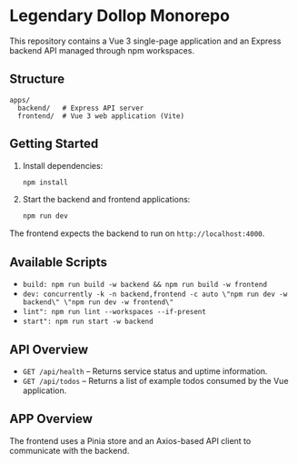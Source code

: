 # Legendary Dollop Monorepo

This repository contains a Vue 3 single-page application and an Express backend API managed through npm workspaces.

## Structure

```
apps/
  backend/   # Express API server
  frontend/  # Vue 3 web application (Vite)
```

## Getting Started

1. Install dependencies:

   ```bash
   npm install
   ```

2. Start the backend and frontend applications:

   ```bash
   npm run dev
   ```

The frontend expects the backend to run on `http://localhost:4000`.

## Available Scripts

- `build: npm run build -w backend && npm run build -w frontend`
- `dev: concurrently -k -n backend,frontend -c auto \"npm run dev -w backend\" \"npm run dev -w frontend\"`
- `lint": npm run lint --workspaces --if-present`
- `start": npm run start -w backend`

## API Overview

- `GET /api/health` – Returns service status and uptime information.
- `GET /api/todos` – Returns a list of example todos consumed by the Vue application.

## APP Overview

The frontend uses a Pinia store and an Axios-based API client to communicate with the backend.
